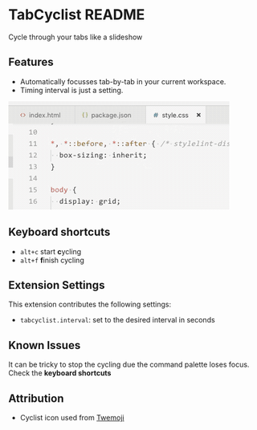 # TabCyclist README

Cycle through your tabs like a slideshow

## Features

- Automatically focusses tab-by-tab in your current workspace.
- Timing interval is just a setting.

![TabCyclist Demo](images/cyclistdemo.gif)

## Keyboard shortcuts

- `alt+c` start **c**ycling
- `alt+f` **f**inish cycling

## Extension Settings

This extension contributes the following settings:

- `tabcyclist.interval`: set to the desired interval in seconds

## Known Issues

It can be tricky to stop the cycling due the command palette loses focus. Check the **keyboard shortcuts**


## Attribution
* Cyclist icon used from [Twemoji](https://twemoji.twitter.com/)